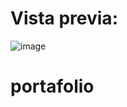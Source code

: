 <h1>Vista previa:</h1>

![image](https://github.com/user-attachments/assets/49117e9e-5b65-45e9-a5e4-c5f8103e282f)
# portafolio
